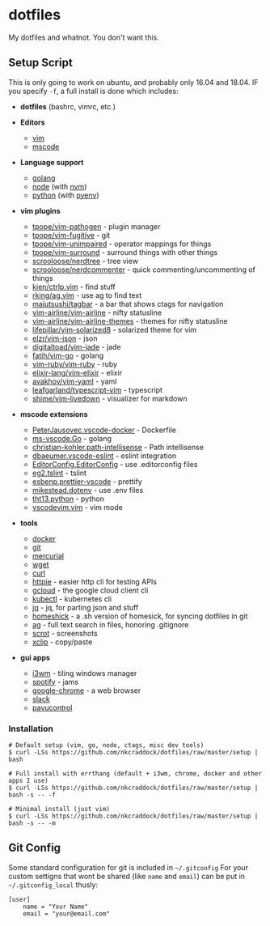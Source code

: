 dotfiles
========
My dotfiles and whatnot. You don't want this.

Setup Script
------------
This is only going to work on ubuntu, and probably only 16.04 and 18.04.
IF you specify `-f`, a full install is done which includes:
- **dotfiles** (bashrc, vimrc, etc.)
- **Editors**
  * [vim](https://www.vim.org/)
  * [mscode](https://code.visualstudio.com/)
- **Language support**
  * [golang](https://golang.org)
  * [node](https://nodejs.org/en/) (with [nvm](https://github.com/creationix/nvm))
  * [python](https://www.python.org) (with [pyenv](https://github.com/pyenv/pyenv-virtualenv))
- **vim plugins**
  * [tpope/vim-pathogen](https://github.com/tpope/vim-pathogen) - plugin manager
  * [tpope/vim-fugitive](https://github.com/tpope/vim-fugitive) - git
  * [tpope/vim-unimpaired](https://github.com/tpope/vim-unimpaired) - operator mappings for things
  * [tpope/vim-surround](https://github.com/tpope/vim-surround) - surround things with other things
  * [scrooloose/nerdtree](https://github.com/scrooloose/nerdtree) - tree view
  * [scrooloose/nerdcommenter](https://github.com/scrooloose/nerdcommenter) - quick commenting/uncommenting of things
  * [kien/ctrlp.vim](https://github.com/kien/ctrlp.vim) - find stuff
  * [rking/ag.vim](https://github.com/rking/ag.vim) - use ag to find text
  * [majutsushi/tagbar](https://github.com/majutsushi/tagbar) - a bar that shows ctags for navigation
  * [vim-airline/vim-airline](https://github.com/vim-airline/vim-airline) - nifty statusline
  * [vim-airline/vim-airline-themes](https://github.com/vim-airline/vim-airline-themes) - themes for nifty statusline
  * [lifepillar/vim-solarized8](https://github.com/lifepillar/vim-solarized8) - solarized theme for vim
  * [elzr/vim-json](https://github.com/elzr/vim-json) - json
  * [digitaltoad/vim-jade](https://github.com/digitaltoad/vim-jade) - jade
  * [fatih/vim-go](https://github.com/fatih/vim-go) - golang
  * [vim-ruby/vim-ruby](https://github.com/vim-ruby/vim-ruby) - ruby
  * [elixir-lang/vim-elixir](https://github.com/elixir-lang/vim-elixir) - elixir
  * [avakhov/vim-yaml](https://github.com/avakhov/vim-yaml) - yaml
  * [leafgarland/typescript-vim](https://github.com/leafgarland/typescript-vim) - typescript
  * [shime/vim-livedown](https://github.com/shime/vim-livedown) - visualizer for markdown
  
- **mscode extensions**
  * [PeterJausovec.vscode-docker](https://marketplace.visualstudio.com/items?itemName=PeterJausovec.vscode-docker) - Dockerfile
  * [ms-vscode.Go](https://marketplace.visualstudio.com/items?itemName=ms-vscode.Go) - golang
  * [christian-kohler.path-intellisense](https://marketplace.visualstudio.com/items?itemName=christian-kohler.path-intellisense) - Path intellisense
  * [dbaeumer.vscode-eslint](https://marketplace.visualstudio.com/items?itemName=dbaeumer.vscode-eslint) - eslint integration
  * [EditorConfig.EditorConfig](https://marketplace.visualstudio.com/items?itemName=EditorConfig.EditorConfig) - use .editorconfig files
  * [eg2.tslint](https://marketplace.visualstudio.com/items?itemName=eg2.tslint) - tslint
  * [esbenp.prettier-vscode](https://marketplace.visualstudio.com/items?itemName=esbenp.prettier-vscode) - prettify
  * [mikestead.dotenv](https://marketplace.visualstudio.com/items?itemName=mikestead.dotenv) - use .env files
  * [tht13.python](https://marketplace.visualstudio.com/items?itemName=tht13.python) - python
  * [vscodevim.vim](https://marketplace.visualstudio.com/items?itemName=vscodevim.vim) - vim mode
- **tools**
  * [docker](https://www.docker.com/) 
  * [git](https://git-scm.com/)
  * [mercurial](https://www.mercurial-scm.org/)
  * [wget](https://gnu.org/software/wget/)
  * [curl](https://curl.haxx.se)
  * [httpie](https://httpie.org) - easier http cli for testing APIs
  * [gcloud](https://cloud.google.com/sdk/gcloud/) - the google cloud client cli
  * [kubectl](https://kubernetes.io/docs/reference/kubectl/overview/) - kubernetes cli
  * [jq](https://stedolan.github.io/jq/) - jq, for parting json and stuff
  * [homeshick](https://github.com/andsens/homeshick) - a .sh version of homesick, for syncing dotfiles in git
  * [ag](https://github.com/ggreer/the_silver_searcher) - full text search in files, honoring .gitignore
  * [scrot](http://pwet.fr/man/linux/commandes/scrot) - screenshots
  * [xclip](https://github.com/astrand/xclip) - copy/paste
- **gui apps**
  * [i3wm](https://i3wm.org) - tiling windows manager
  * [spotify](https://spotify.com/) - jams
  * [google-chrome](https://www.google.com/chrome/) - a web browser
  * [slack](https://slack.com)
  * [pavucontrol](https://github.com/pulseaudio/pavucontrol)

### Installation
```
# Default setup (vim, go, node, ctags, misc dev tools)
$ curl -LSs https://github.com/nkcraddock/dotfiles/raw/master/setup | bash

# Full install with errthang (default + i3wm, chrome, docker and other apps I use)
$ curl -LSs https://github.com/nkcraddock/dotfiles/raw/master/setup | bash -s -- -f

# Minimal install (just vim)
$ curl -LSs https://github.com/nkcraddock/dotfiles/raw/master/setup | bash -s -- -m
```


Git Config
----------
Some standard configuration for git is included in `~/.gitconfig`
For your custom settigns that wont be shared (like `name` and `email`) can be put in `~/.gitconfig_local` thusly:
```
[user]
    name = "Your Name"
    email = "your@email.com"
```

